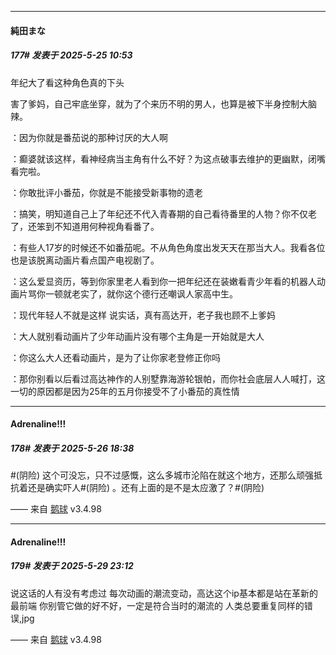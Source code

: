 ﻿
*****

####  純田まな  
##### 177#       发表于 2025-5-25 10:53

年纪大了看这种角色真的下头

害了爹妈，自己牢底坐穿，就为了个来历不明的男人，也算是被下半身控制大脑辣。

：因为你就是番茄说的那种讨厌的大人啊

：癫婆就该这样，看神经病当主角有什么不好？为这点破事去维护的更幽默，闭嘴看完啦。

：你敢批评小番茄，你就是不能接受新事物的遗老

：搞笑，明知道自己上了年纪还不代入青春期的自己看待番里的人物？你不仅老了，还笨到不知道用何种视角看番了。

：有些人17岁的时候还不如番茄呢。不从角色角度出发天天在那当大人。我看各位也是该脱离动画片看点国产电视剧了。

：这么爱显资历，等到你家里老人看到你一把年纪还在装嫩看青少年看的机器人动画片骂你一顿就老实了，就你这个德行还嘲讽人家高中生。

：现代年轻人不就是这样 说实话，真有高达开，老子我也顾不上爹妈

：大人就别看动画片了少年动画片没有哪个主角是一开始就是大人

：你这么大人还看动画片，是为了让你家老登修正你吗

：那你别看以后看过高达神作的人别墅靠海游轮银帕，而你社会底层人人喊打，这一切的原因都是因为25年的五月你接受不了小番茄的真性情

*****

####  Adrenaline!!!  
##### 178#       发表于 2025-5-26 18:38

#(阴险) 这个可没忘，只不过感慨，这么多城市沦陷在就这个地方，还那么顽强抵抗着还是确实吓人#(阴险) 。还有上面的是不是太应激了？#(阴险)

—— 来自 [鹅球](https://www.pgyer.com/GcUxKd4w) v3.4.98

*****

####  Adrenaline!!!  
##### 179#       发表于 2025-5-29 23:12

说这话的人有没有考虑过
每次动画的潮流变动，高达这个ip基本都是站在革新的最前端
你别管它做的好不好，一定是符合当时的潮流的
人类总要重复同样的错误,jpg

—— 来自 [鹅球](https://www.pgyer.com/GcUxKd4w) v3.4.98

